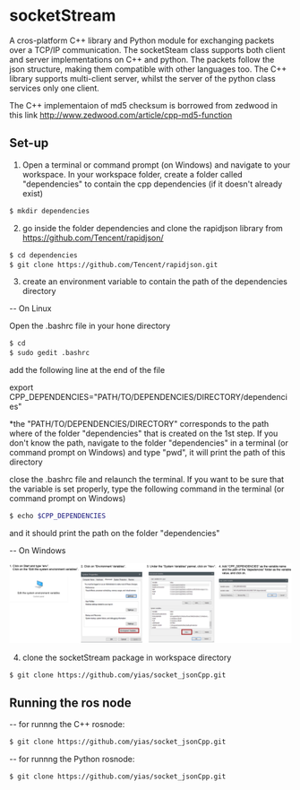 # socketStream

A cros-platform C++ library and Python module for exchanging packets over a TCP/IP communication. The socketSteam class supports both client and server implementations on C++ and python. The packets follow the json structure, making them compatible with other languages too. The C++ library supports multi-client server, whilst the server of the python class services only one client. 

The C++ implementaion of md5 checksum is borrowed from zedwood in this link http://www.zedwood.com/article/cpp-md5-function

## Set-up
1) Open a terminal or command prompt (on Windows) and navigate to your workspace. In your workspace folder, create a folder called "dependencies" to contain the cpp dependencies (if it doesn't already exist)

```bash
$ mkdir dependencies
```

2) go inside the folder dependencies and clone the rapidjson library from https://github.com/Tencent/rapidjson/

```bash
$ cd dependencies
$ git clone https://github.com/Tencent/rapidjson.git
```

3) create an environment variable to contain the path of the dependencies directory

-- On Linux

Open the .bashrc file in your hone directory

```bash
$ cd
$ sudo gedit .bashrc
```

add the following line at the end of the file

export CPP_DEPENDENCIES="PATH/TO/DEPENDENCIES/DIRECTORY/dependencies"

*the "PATH/TO/DEPENDENCIES/DIRECTORY" corresponds to the path where of the folder "dependencies" that is created on the 1st step. If you don't know the path, navigate to the folder "dependencies" in a terminal (or command prompt on Windows) and type "pwd", it will print the path of this directory 

close the .bashrc file and relaunch the terminal. If you want to be sure that the variable is set properly, type the following command in the terminal (or command prompt on Windows)

```bash
$ echo $CPP_DEPENDENCIES
```

and it should print the path on the folder "dependencies"

-- On Windows

![](docs/pics/windows_env_variables_directions.png)

4) clone the socketStream package in workspace directory

```bash
$ git clone https://github.com/yias/socket_jsonCpp.git
```

## Running the ros node
-- for runnng the C++ rosnode:

```bash
$ git clone https://github.com/yias/socket_jsonCpp.git
```

-- for runnng the Python rosnode:

```bash
$ git clone https://github.com/yias/socket_jsonCpp.git
```

